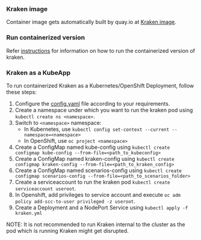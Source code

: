 ### Kraken image

Container image gets automatically built by quay.io at [Kraken image](https://quay.io/repository/openshift-scale/kraken). 

### Run containerized version
Refer [instructions](https://github.com/openshift-scale/kraken#Run-containerized-version) for information on how to run the containerized version of kraken.


### Kraken as a KubeApp

To run containerized Kraken as a Kubernetes/OpenShift Deployment, follow these steps:
1. Configure the [config.yaml](https://github.com/openshift-scale/kraken/tree/master/config/config.yaml) file according to your requirements.
2. Create a namespace under which you want to run the kraken pod using `kubectl create ns <namespace>`.
3. Switch to `<namespace>` namespace:
    - In Kubernetes, use `kubectl config set-context --current --namespace=<namespace>`
    - In OpenShift, use `oc project <namespace>`
4. Create a ConfigMap named kube-config using `kubectl create configmap kube-config --from-file=<path_to_kubeconfig>`
5. Create a ConfigMap named kraken-config using `kubectl create configmap kraken-config --from-file=<path_to_kraken_config>`
6. Create a ConfigMap named scenarios-config using `kubectl create configmap scenarios-config --from-file=<path_to_scenarios_folder>`
7. Create a serviceaccount to run the kraken pod `kubectl create serviceaccount useroot`.
8. In Openshift, add privileges to service account and execute `oc adm policy add-scc-to-user privileged -z useroot`.
9. Create a Deployment and a NodePort Service using `kubectl apply -f kraken.yml`

NOTE: It is not recommended to run Kraken internal to the cluster as the pod which is running Kraken might get disrupted.